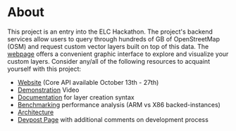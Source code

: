 # About

This project is an entry into the ELC Hackathon. The project's backend services allow users to query through hundreds of GB of OpenStreetMap (OSM) and request custom vector layers built on top of this data. The [webpage](https://tiles.maphub.dev/index.html) offers a convenient graphic interface to explore and visualize your custom layers. Consider any/all of the following resources to acquaint yourself with this project:

- [Website](https://tiles.maphub.dev/index.html) (Core API available October 13th - 27th)
- [Demonstration](https://youtu.be/v0HkPr46eqA) Video
- [Documentation](https://tiles.maphub.dev/docs/pages/docs.html) for layer creation syntax
- [Benchmarking](https://tiles.maphub.dev/docs/pages/readme.html) performance analysis (ARM vs X86 backed-instances)
- [Architecture](https://tiles.maphub.dev/docs/pages/arch.pdf)
- [Devpost Page](https://devpost.com/software/tileserver) with additional comments on development process

